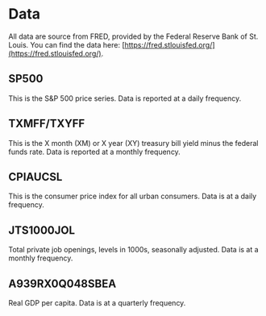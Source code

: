 # Data

All data are source from FRED, provided by the Federal Reserve Bank of St. Louis. You can find the data here: [https://fred.stlouisfed.org/](https://fred.stlouisfed.org/).

## SP500

This is the S&P 500 price series. Data is reported at a daily frequency.

## TXMFF/TXYFF

This is the X month (XM) or X year (XY) treasury bill yield minus the federal funds rate. Data is reported at a monthly frequency.

## CPIAUCSL

This is the consumer price index for all urban consumers. Data is at a daily frequency.

## JTS1000JOL

Total private job openings, levels in 1000s, seasonally adjusted. Data is at a monthly frequency.

## A939RX0Q048SBEA

Real GDP per capita. Data is at a quarterly frequency.